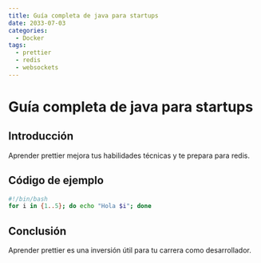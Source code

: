 ```yaml
---
title: Guía completa de java para startups
date: 2033-07-03
categories:
  - Docker
tags:
  - prettier
  - redis
  - websockets
---
```


# Guía completa de java para startups

## Introducción

Aprender prettier mejora tus habilidades técnicas y te prepara para redis.

## Código de ejemplo

```bash
#!/bin/bash
for i in {1..5}; do echo "Hola $i"; done
```

## Conclusión

Aprender prettier es una inversión útil para tu carrera como desarrollador.